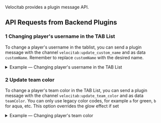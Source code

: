 Velocitab provides a plugin message API.

## API Requests from Backend Plugins

### 1 Changing player's username in the TAB List
To change a player's username in the tablist, you can send a plugin message with the channel `velocitab:update_custom_name` and as data `customName`.
Remember to replace `customName` with the desired name.
<details>
<summary>Example &mdash; Changing player's username in the TAB List</summary>

```java
player.sendPluginMessage(plugin, "velocitab:update_custom_name", "Steve".getBytes());
```
</details>

### 2 Update team color
To change a player's team color in the TAB List, you can send a plugin message with the channel `velocitab:update_team_color` and as data `teamColor`.
You can only use legacy color codes, for example `a` for green, `b` for aqua, etc.
This option overrides the glow effect if set

<details>
<summary>Example &mdash; Changing player's team color</summary>

```java
player.sendPluginMessage(plugin, "velocitab:update_team_color", "a".getBytes());
```
</details>
